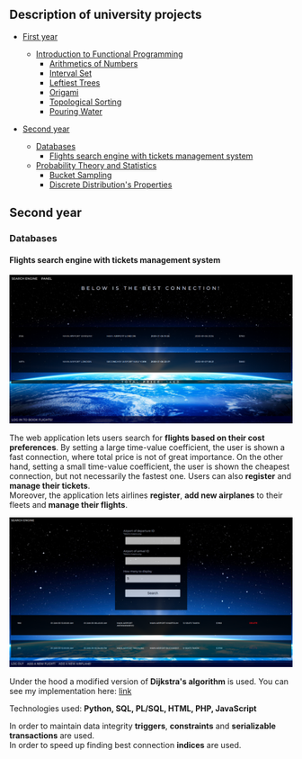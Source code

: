 ## Description of university projects

- [First year](#firstyear)
  - [Introduction to Functional Programming](#ifp)
    - [Arithmetics of Numbers](#aon)
    - [Interval Set](#is)
    - [Leftiest Trees](#lt)
    - [Origami](#or)
    - [Topological Sorting](#ts)
    - [Pouring Water](#pw)
 
- [Second year](#secondyear)
  - [Databases](#db)
    - [Flights search engine with tickets management system](#dbproj)
  - [Probability Theory and Statistics](#rpis)
    - [Bucket Sampling](#bs)
    - [Discrete Distribution's Properties](#dd)
    
## Second year
### Databases
#### Flights search engine with tickets management system
  <img src='https://github.com/olafplacha/MIMUW/blob/main/Second_Year/Databases/Project/doc/result.png'/>

The web application lets users search for <b>flights based on their cost preferences</b>. By setting a large time-value coefficient, the user is shown a fast connection, where total price is not of great importance. On the other hand, setting a small time-value coefficient, the user is shown the cheapest connection, but not necessarily the fastest one. Users can also <b>register</b> and <b>manage their tickets</b>.<br/>
Moreover, the application lets airlines <b>register</b>, <b>add new airplanes</b> to their fleets and <b>manage their flights</b>.

<img src='https://github.com/olafplacha/MIMUW/blob/main/Second_Year/Databases/Project/doc/airlinePanel.png'/>

Under the hood a modified version of <b>Dijkstra's algorithm</b> is used. You can see my implementation here: [link](https://github.com/olafplacha/MIMUW/blob/main/Second_Year/Databases/Project/algorithm/dijkstra.py)

Technologies used: <b>Python, SQL, PL/SQL, HTML, PHP, JavaScript</b>

In order to maintain data integrity <b>triggers</b>, <b>constraints</b> and <b>serializable transactions</b> are used.<br/>
In order to speed up finding best connection <b>indices</b> are used.
